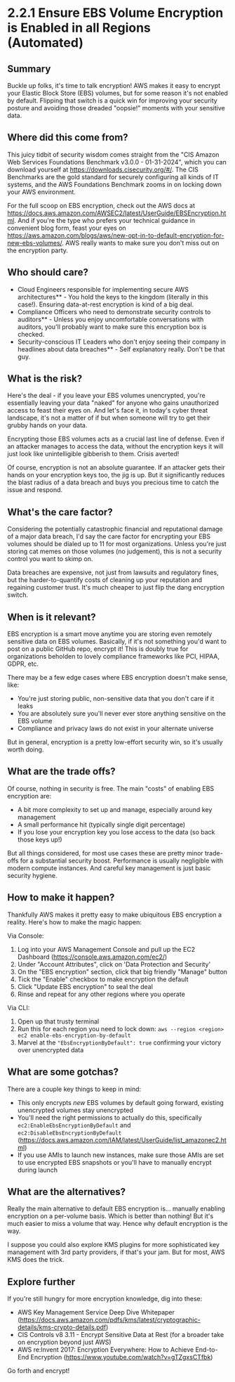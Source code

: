 # 2.2.1 Ensure EBS Volume Encryption is Enabled in all Regions (Automated)

## Summary
Buckle up folks, it's time to talk encryption! AWS makes it easy to encrypt your Elastic Block Store (EBS) volumes, but for some reason it's not enabled by default. Flipping that switch is a quick win for improving your security posture and avoiding those dreaded "oopsie!" moments with your sensitive data.

## Where did this come from?  
This juicy tidbit of security wisdom comes straight from the "CIS Amazon Web Services Foundations Benchmark v3.0.0 - 01-31-2024", which you can download yourself at https://downloads.cisecurity.org/#/. The CIS Benchmarks are the gold standard for securely configuring all kinds of IT systems, and the AWS Foundations Benchmark zooms in on locking down your AWS environment. 

For the full scoop on EBS encryption, check out the AWS docs at https://docs.aws.amazon.com/AWSEC2/latest/UserGuide/EBSEncryption.html. And if you're the type who prefers your technical guidance in convenient blog form, feast your eyes on https://aws.amazon.com/blogs/aws/new-opt-in-to-default-encryption-for-new-ebs-volumes/. AWS really wants to make sure you don't miss out on the encryption party.

## Who should care?
- Cloud Engineers responsible for implementing secure AWS architectures** - You hold the keys to the kingdom (literally in this case!). Ensuring data-at-rest encryption is kind of a big deal.
- Compliance Officers who need to demonstrate security controls to auditors** - Unless you enjoy uncomfortable conversations with auditors, you'll probably want to make sure this encryption box is checked.  
- Security-conscious IT Leaders who don't enjoy seeing their company in headlines about data breaches** - Self explanatory really. Don't be that guy.

## What is the risk?
Here's the deal - if you leave your EBS volumes unencrypted, you're essentially leaving your data "naked" for anyone who gains unauthorized access to feast their eyes on. And let's face it, in today's cyber threat landscape, it's not a matter of if but when someone will try to get their grubby hands on your data. 

Encrypting those EBS volumes acts as a crucial last line of defense. Even if an attacker manages to access the data, without the encryption keys it will just look like unintelligible gibberish to them. Crisis averted!

Of course, encryption is not an absolute guarantee. If an attacker gets their hands on your encryption keys too, the jig is up. But it significantly reduces the blast radius of a data breach and buys you precious time to catch the issue and respond.

## What's the care factor?

Considering the potentially catastrophic financial and reputational damage of a major data breach, I'd say the care factor for encrypting your EBS volumes should be dialed up to 11 for most organizations. Unless you're just storing cat memes on those volumes (no judgement), this is not a security control you want to skimp on. 

Data breaches are expensive, not just from lawsuits and regulatory fines, but the harder-to-quantify costs of cleaning up your reputation and regaining customer trust. It's much cheaper to just flip the dang encryption switch.

## When is it relevant?

EBS encryption is a smart move anytime you are storing even remotely sensitive data on EBS volumes. Basically, if it's not something you'd want to post on a public GitHub repo, encrypt it! This is doubly true for organizations beholden to lovely compliance frameworks like PCI, HIPAA, GDPR, etc.

There may be a few edge cases where EBS encryption doesn't make sense, like:
- You're just storing public, non-sensitive data that you don't care if it leaks
- You are absolutely sure you'll never ever store anything sensitive on the EBS volume
- Compliance and privacy laws do not exist in your alternate universe

But in general, encryption is a pretty low-effort security win, so it's usually worth doing.

## What are the trade offs?

Of course, nothing in security is free. The main "costs" of enabling EBS encryption are:

- A bit more complexity to set up and manage, especially around key management
- A small performance hit (typically single digit percentage)  
- If you lose your encryption key you lose access to the data (so back those keys up!)

But all things considered, for most use cases these are pretty minor trade-offs for a substantial security boost. Performance is usually negligible with modern compute instances. And careful key management is just basic security hygiene.

## How to make it happen?

Thankfully AWS makes it pretty easy to make ubiquitous EBS encryption a reality. Here's how to make the magic happen:

Via Console:
1. Log into your AWS Management Console and pull up the EC2 Dashboard (https://console.aws.amazon.com/ec2/)  
2. Under "Account Attributes", click on  'Data Protection and Security'
3. On the "EBS encryption" section, click that big friendly "Manage" button
4. Tick the "Enable" checkbox to make encryption the default  
5. Click "Update EBS encryption" to seal the deal
6. Rinse and repeat for any other regions where you operate

Via CLI:
1. Open up that trusty terminal  
2. Run this for each region you need to lock down:
   `aws --region <region> ec2 enable-ebs-encryption-by-default`
3. Marvel at the `"EbsEncryptionByDefault": true` confirming your victory over unencrypted data

## What are some gotchas?

There are a couple key things to keep in mind:

- This only encrypts *new* EBS volumes by default going forward, existing unencrypted volumes stay unencrypted
- You'll need the right permissions to actually do this, specifically `ec2:EnableEbsEncryptionByDefault` and `ec2:DisableEbsEncryptionByDefault` (https://docs.aws.amazon.com/IAM/latest/UserGuide/list_amazonec2.html)
- If you use AMIs to launch new instances, make sure those AMIs are set to use encrypted EBS snapshots or you'll have to manually encrypt during launch

## What are the alternatives?

Really the main alternative to default EBS encryption is... manually enabling encryption on a per-volume basis. Which is better than nothing! But it's much easier to miss a volume that way. Hence why default encryption is the way.

I suppose you could also explore KMS plugins for more sophisticated key management with 3rd party providers, if that's your jam. But for most, AWS KMS does the trick.

## Explore further
If you're still hungry for more encryption knowledge, dig into these:

- AWS Key Management Service Deep Dive Whitepaper (https://docs.aws.amazon.com/pdfs/kms/latest/cryptographic-details/kms-crypto-details.pdf)  
- CIS Controls v8 3.11 - Encrypt Sensitive Data at Rest (for a broader take on encryption beyond just AWS)
- AWS re:Invent 2017: Encryption Everywhere: How to Achieve End-to-End Encryption (https://www.youtube.com/watch?v=gTZgxsCTfbk)

Go forth and encrypt!